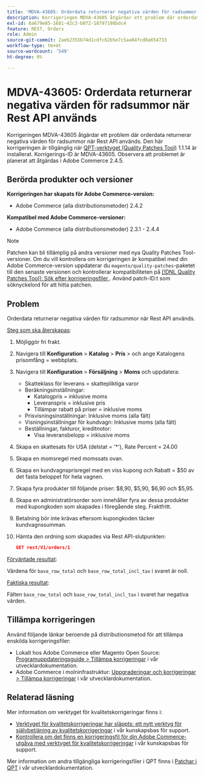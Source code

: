 ```yaml
---
title: 'MDVA-43605: Orderdata returnerar negativa värden för radsummor när Rest API används'
description: Korrigeringen MDVA-43605 åtgärdar ett problem där orderdata returnerar negativa värden för radsummor när Rest API används. Den här korrigeringen är tillgänglig när [QPT-verktyget (Quality Patches Tool)](/help/announcements/adobe-commerce-announcements/magento-quality-patches-released-new-tool-to-self-serve-quality-patches.md) 1.1.14 är installerat. Korrigerings-ID är MDVA-43605. Observera att problemet är planerat att åtgärdas i Adobe Commerce 2.4.5.
exl-id: 8a679e85-1681-42c3-b072-18797198bdc4
feature: REST, Orders
role: Admin
source-git-commit: 2aeb2355b74d1cdfc62b5e7c5aa04fcd0a654733
workflow-type: tm+mt
source-wordcount: '549'
ht-degree: 0%

---
```


# MDVA-43605: Orderdata returnerar negativa värden för radsummor när Rest API används

Korrigeringen MDVA-43605 åtgärdar ett problem där orderdata returnerar negativa värden för radsummor när Rest API används. Den här korrigeringen är tillgänglig när [QPT-verktyget (Quality Patches Tool)](/help/announcements/adobe-commerce-announcements/magento-quality-patches-released-new-tool-to-self-serve-quality-patches.md) 1.1.14 är installerat. Korrigerings-ID är MDVA-43605. Observera att problemet är planerat att åtgärdas i Adobe Commerce 2.4.5.

## Berörda produkter och versioner

**Korrigeringen har skapats för Adobe Commerce-version:**

* Adobe Commerce (alla distributionsmetoder) 2.4.2

**Kompatibel med Adobe Commerce-versioner:**

* Adobe Commerce (alla distributionsmetoder) 2.3.1 - 2.4.4

>[!NOTE]
>
>Patchen kan bli tillämplig på andra versioner med nya Quality Patches Tool-versioner. Om du vill kontrollera om korrigeringen är kompatibel med din Adobe Commerce-version uppdaterar du `magento/quality-patches`-paketet till den senaste versionen och kontrollerar kompatibiliteten på [[!DNL Quality Patches Tool]: Sök efter korrigeringsfiler ](https://experienceleague.adobe.com/tools/commerce-quality-patches/index.html). Använd patch-ID:t som söknyckelord för att hitta patchen.

## Problem

Orderdata returnerar negativa värden för radsummor när Rest API används.

<u>Steg som ska återskapas</u>:

1. Möjliggör fri frakt.
1. Navigera till **Konfiguration** > **Katalog** > **Pris** > och ange Katalogens prisomfång = webbplats.
1. Navigera till **Konfiguration** > **Försäljning** > **Moms** och uppdatera:
   * Skatteklass för leverans = skattepliktiga varor
   * Beräkningsinställningar:
      * Katalogpris = inklusive moms
      * Leveranspris = inklusive pris
      * Tillämpar rabatt på priser = inklusive moms
   * Prisvisningsinställningar: Inklusive moms (alla fält)
   * Visningsinställningar för kundvagn: Inklusive moms (alla fält)
   * Beställningar, fakturor, kreditnotor:
      * Visa leveransbelopp = inklusive moms
1. Skapa en skattesats för USA (delstat = &#39;*&#39;), Rate Percent = 24.00
1. Skapa en momsregel med momssats ovan.
1. Skapa en kundvagnsprisregel med en viss kupong och Rabatt = $50 av det fasta beloppet för hela vagnen.
1. Skapa fyra produkter till följande priser: $8,90, $5,90, $6,90 och $5,95.
1. Skapa en administratörsorder som innehåller fyra av dessa produkter med kupongkoden som skapades i föregående steg. Fraktfritt.
1. Betalning bör inte krävas eftersom kupongkoden täcker kundvagnssumman.
1. Hämta den ordning som skapades via Rest API-slutpunkten:

   ```json
   GET rest/V1/orders/1
   ```

<u>Förväntade resultat</u>:

Värdena för `base_row_total` och `base_row_total_incl_tax` i svaret är noll.

<u>Faktiska resultat</u>:

Fälten `base_row_total` och `base_row_total_incl_tax` i svaret har negativa värden.

## Tillämpa korrigeringen

Använd följande länkar beroende på distributionsmetod för att tillämpa enskilda korrigeringsfiler:

* Lokalt hos Adobe Commerce eller Magento Open Source: [Programuppdateringsguide > Tillämpa korrigeringar](https://experienceleague.adobe.com/en/docs/commerce-operations/tools/quality-patches-tool/usage) i vår utvecklardokumentation.
* Adobe Commerce i molninfrastruktur: [Uppgraderingar och korrigeringar > Tillämpa korrigeringar](https://experienceleague.adobe.com/en/docs/commerce-cloud-service/user-guide/develop/upgrade/apply-patches) i vår utvecklardokumentation.

## Relaterad läsning

Mer information om verktyget för kvalitetskorrigeringar finns i:

* [Verktyget för kvalitetskorrigeringar har släppts: ett nytt verktyg för självbetjäning av kvalitetskorrigeringar](/help/announcements/adobe-commerce-announcements/magento-quality-patches-released-new-tool-to-self-serve-quality-patches.md) i vår kunskapsbas för support.
* [Kontrollera om det finns en korrigeringsfil för din Adobe Commerce-utgåva med verktyget för kvalitetskorrigeringar](/help/support-tools/patches-available-in-qpt-tool/check-patch-for-magento-issue-with-magento-quality-patches.md) i vår kunskapsbas för support.

Mer information om andra tillgängliga korrigeringsfiler i QPT finns i [Patchar i QPT](https://experienceleague.adobe.com/tools/commerce-quality-patches/index.html) i vår utvecklardokumentation.

